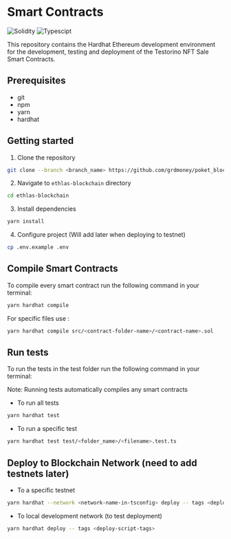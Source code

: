 # **Smart Contracts**

<img alt="Solidity" src="https://img.shields.io/badge/Solidity-e6e6e6?style=for-the-badge&logo=solidity&logoColor=black"> <img alt="Typescipt" src="https://img.shields.io/badge/typescript-%23007ACC.svg?style=for-the-badge&logo=typescript&logoColor=white">

This repository contains the Hardhat Ethereum development environment for the development, testing and deployment of the Testorino NFT Sale Smart Contracts.

## **Prerequisites**

-   git
-   npm
-   yarn
-   hardhat

## **Getting started**
1.  Clone the repository

```sh
git clone --branch <branch_name> https://github.com/grdmoney/poket_blockchain.git
```

2.  Navigate to `ethlas-blockchain` directory

```sh
cd ethlas-blockchain
```

3.  Install dependencies

```sh
yarn install
```

4.  Configure project (Will add later when deploying to testnet)

```sh
cp .env.example .env
```

## **Compile Smart Contracts**

To compile every smart contract run the following command in your terminal:

```sh
yarn hardhat compile
```

For specific files use :

```sh
yarn hardhat compile src/<contract-folder-name>/<contract-name>.sol
```


## **Run tests**

To run the tests in the test folder run the following command in your terminal:

Note: Running tests automatically compiles any smart contracts

-   To run all tests
```sh
yarn hardhat test
```

-   To run a specific test

```sh
yarn hardhat test test/<folder_name>/<filename>.test.ts
```

## **Deploy to Blockchain Network** (need to add testnets later)

-   To a specific testnet

```sh
yarn hardhat --network <network-name-in-tsconfig> deploy -- tags <deploy-script-tags>
```

-   To local development network (to test deployment)

```sh
yarn hardhat deploy -- tags <deploy-script-tags>
```